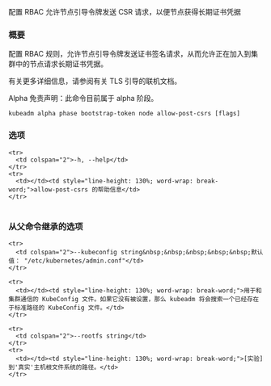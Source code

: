 
配置 RBAC 允许节点引导令牌发送 CSR 请求，以便节点获得长期证书凭据
<!--
Configures RBAC to allow node bootstrap tokens to post CSRs in order for nodes to get long term certificate credentials
-->

<!--
### Synopsis
-->

### 概要

<!--
Configures RBAC rules to allow node bootstrap tokens to post a certificate signing request, thus enabling nodes joining the cluster to request long term certificate credentials. 
-->
配置 RBAC 规则，允许节点引导令牌发送证书签名请求，从而允许正在加入到集群中的节点请求长期证书凭据。

<!--
See online documentation about TLS bootstrapping for more details. 
-->
有关更多详细信息，请参阅有关 TLS 引导的联机文档。

<!--
Alpha Disclaimer: this command is currently alpha.
-->
Alpha 免责声明：此命令目前属于 alpha 阶段。

```
kubeadm alpha phase bootstrap-token node allow-post-csrs [flags]
```

<!--
### Options
-->

### 选项

<table style="width: 100%; table-layout: fixed;">
  <colgroup>
    <col span="1" style="width: 10px;" />
    <col span="1" />
  </colgroup>
  <tbody>

    <tr>
      <td colspan="2">-h, --help</td>
    </tr>
    <tr>
      <td></td><td style="line-height: 130%; word-wrap: break-word;">allow-post-csrs 的帮助信息</td>
    </tr>
<!--
      <td></td><td style="line-height: 130%; word-wrap: break-word;">help for allow-post-csrs</td>
-->

  </tbody>
</table>


<!--
### Options inherited from parent commands
-->

### 从父命令继承的选项 

<table style="width: 100%; table-layout: fixed;">
  <colgroup>
    <col span="1" style="width: 10px;" />
    <col span="1" />
  </colgroup>
  <tbody>

    <tr>
      <td colspan="2">--kubeconfig string&nbsp;&nbsp;&nbsp;&nbsp;&nbsp;默认值： "/etc/kubernetes/admin.conf"</td>
    </tr>
<!--
      <td colspan="2">--kubeconfig string&nbsp;&nbsp;&nbsp;&nbsp;&nbsp;Default: "/etc/kubernetes/admin.conf"</td>
-->
    <tr>
      <td></td><td style="line-height: 130%; word-wrap: break-word;">用于和集群通信的 KubeConfig 文件。如果它没有被设置，那么 kubeadm 将会搜索一个已经存在于标准路径的 KubeConfig 文件。</td>
    </tr>
<!--
     <td></td><td style="line-height: 130%; word-wrap: break-word;">The KubeConfig file to use when talking to the cluster. If the flag is not set, a set of standard locations are searched for an existing KubeConfig file.</td>
-->

    <tr>
      <td colspan="2">--rootfs string</td>
    </tr>
    <tr>
      <td></td><td style="line-height: 130%; word-wrap: break-word;">[实验] 到'真实'主机根文件系统的路径。</td>
    </tr>
<!--
      <td></td><td style="line-height: 130%; word-wrap: break-word;">[EXPERIMENTAL] The path to the 'real' host root filesystem.</td>
-->

  </tbody>
</table>



